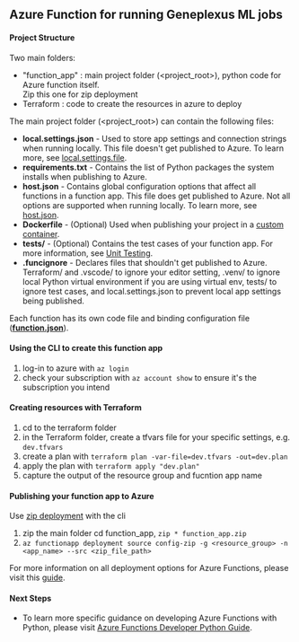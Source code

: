 ## Azure Function for running Geneplexus ML jobs

#### Project Structure

Two main folders: 
 - "function_app"  :  main project folder (<project_root>), python code for  Azure function itself.  
                    Zip this one for zip deployment
 -  Terraform       : code to create the resources in azure to deploy


The main project folder (<project_root>) can contain the following files:

* **local.settings.json** - Used to store app settings and connection strings when running locally. This file doesn't get published to Azure. To learn more, see [local.settings.file](https://aka.ms/azure-functions/python/local-settings).
* **requirements.txt** - Contains the list of Python packages the system installs when publishing to Azure.
* **host.json** - Contains global configuration options that affect all functions in a function app. This file does get published to Azure. Not all options are supported when running locally. To learn more, see [host.json](https://aka.ms/azure-functions/python/host.json).
* **Dockerfile** - (Optional) Used when publishing your project in a [custom container](https://aka.ms/azure-functions/python/custom-container).
* **tests/** - (Optional) Contains the test cases of your function app. For more information, see [Unit Testing](https://aka.ms/azure-functions/python/unit-testing).
* **.funcignore** -  Declares files that shouldn't get published to Azure. Terraform/ and .vscode/ to ignore your editor setting, .venv/ to ignore local Python virtual environment if you are using virtual env, tests/ to ignore test cases, and local.settings.json to prevent local app settings being published.

Each function has its own code file and binding configuration file ([**function.json**](https://aka.ms/azure-functions/python/function.json)).
 

#### Using the CLI to create this function app

1. log-in to azure with `az login`
1. check your subscription with `az account show`  to ensure it's the subscription you intend

#### Creating resources with Terraform

1. cd to the terraform folder
1. in the Terraform folder, create a tfvars file for your specific settings, e.g. `dev.tfvars`
2. create a plan with `terraform plan -var-file=dev.tfvars -out=dev.plan`
3. apply the plan with `terraform apply "dev.plan" ` 
4. capture the output of the resource group and fucntion app name

#### Publishing your function app to Azure 

Use [zip deployment](https://docs.microsoft.com/en-us/azure/azure-functions/deployment-zip-push) with the cli

1. zip the main folder  cd function_app,  `zip * function_app.zip`
1. `az functionapp deployment source config-zip -g <resource_group> -n <app_name> --src <zip_file_path>`

For more information on all deployment options for Azure Functions, please visit this [guide](https://docs.microsoft.com/en-us/azure/azure-functions/create-first-function-vs-code-python#publish-the-project-to-azure).

#### Next Steps

* To learn more specific guidance on developing Azure Functions with Python, please visit [Azure Functions Developer Python Guide](https://aka.ms/azure-functions/python/python-developer-guide).